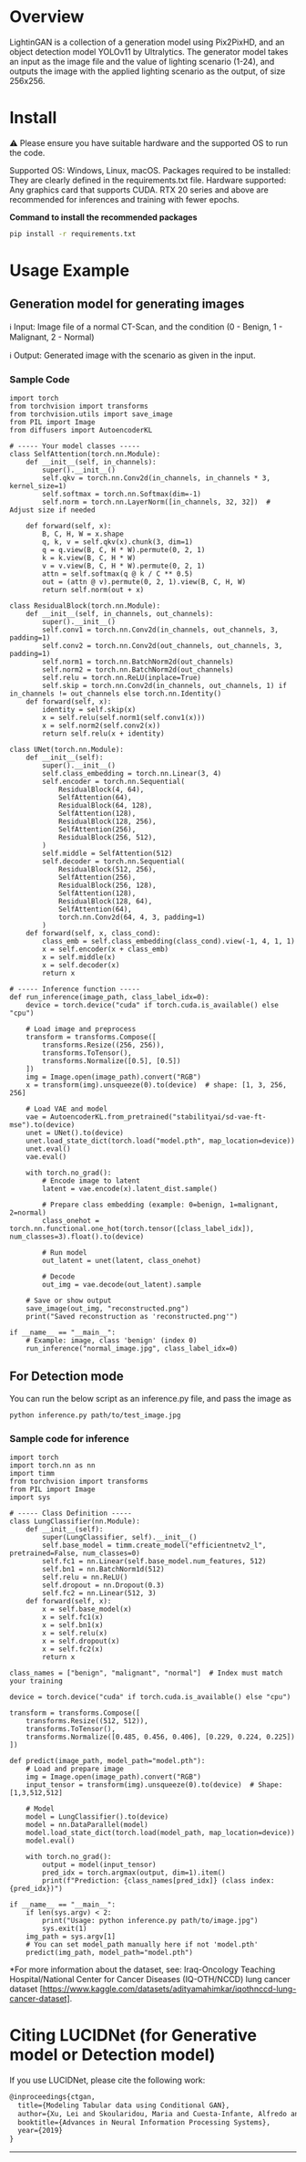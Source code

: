 # Overview

LightinGAN is a collection of a generation model using Pix2PixHD, and an object detection model YOLOv11 by Ultralytics. The generator model takes an input as the image file and the value of lighting scenario (1-24), and outputs the image with the applied lighting scenario as the output, of size 256x256.

# Install

:warning: Please ensure you have suitable hardware and the supported OS to run the code. 

Supported OS: Windows, Linux, macOS.
Packages required to be installed: They are clearly defined in the requirements.txt file.
Hardware supported: Any graphics card that supports CUDA. RTX 20 series and above are recommended for inferences and training with fewer epochs.

**Command to install the recommended packages**
```bash
pip install -r requirements.txt
```


# Usage Example
## Generation model for generating images

ℹ️ Input: Image file of a normal CT-Scan, and the condition (0 - Benign, 1 - Malignant, 2 - Normal)

ℹ️ Output: Generated image with the scenario as given in the input.

### Sample Code
```python3
import torch
from torchvision import transforms
from torchvision.utils import save_image
from PIL import Image
from diffusers import AutoencoderKL

# ----- Your model classes -----
class SelfAttention(torch.nn.Module):
    def __init__(self, in_channels):
        super().__init__()
        self.qkv = torch.nn.Conv2d(in_channels, in_channels * 3, kernel_size=1)
        self.softmax = torch.nn.Softmax(dim=-1)
        self.norm = torch.nn.LayerNorm([in_channels, 32, 32])  # Adjust size if needed
    
    def forward(self, x):
        B, C, H, W = x.shape
        q, k, v = self.qkv(x).chunk(3, dim=1)
        q = q.view(B, C, H * W).permute(0, 2, 1)
        k = k.view(B, C, H * W)
        v = v.view(B, C, H * W).permute(0, 2, 1)
        attn = self.softmax(q @ k / C ** 0.5)
        out = (attn @ v).permute(0, 2, 1).view(B, C, H, W)
        return self.norm(out + x)

class ResidualBlock(torch.nn.Module):
    def __init__(self, in_channels, out_channels):
        super().__init__()
        self.conv1 = torch.nn.Conv2d(in_channels, out_channels, 3, padding=1)
        self.conv2 = torch.nn.Conv2d(out_channels, out_channels, 3, padding=1)
        self.norm1 = torch.nn.BatchNorm2d(out_channels)
        self.norm2 = torch.nn.BatchNorm2d(out_channels)
        self.relu = torch.nn.ReLU(inplace=True)
        self.skip = torch.nn.Conv2d(in_channels, out_channels, 1) if in_channels != out_channels else torch.nn.Identity()
    def forward(self, x):
        identity = self.skip(x)
        x = self.relu(self.norm1(self.conv1(x)))
        x = self.norm2(self.conv2(x))
        return self.relu(x + identity)

class UNet(torch.nn.Module):
    def __init__(self):
        super().__init__()
        self.class_embedding = torch.nn.Linear(3, 4)
        self.encoder = torch.nn.Sequential(
            ResidualBlock(4, 64),
            SelfAttention(64),
            ResidualBlock(64, 128),
            SelfAttention(128),
            ResidualBlock(128, 256),
            SelfAttention(256),
            ResidualBlock(256, 512),
        )
        self.middle = SelfAttention(512)
        self.decoder = torch.nn.Sequential(
            ResidualBlock(512, 256),
            SelfAttention(256),
            ResidualBlock(256, 128),
            SelfAttention(128),
            ResidualBlock(128, 64),
            SelfAttention(64),
            torch.nn.Conv2d(64, 4, 3, padding=1)
        )
    def forward(self, x, class_cond):
        class_emb = self.class_embedding(class_cond).view(-1, 4, 1, 1)
        x = self.encoder(x + class_emb)
        x = self.middle(x)
        x = self.decoder(x)
        return x

# ----- Inference function -----
def run_inference(image_path, class_label_idx=0):
    device = torch.device("cuda" if torch.cuda.is_available() else "cpu")

    # Load image and preprocess
    transform = transforms.Compose([
        transforms.Resize((256, 256)),
        transforms.ToTensor(),
        transforms.Normalize([0.5], [0.5])
    ])
    img = Image.open(image_path).convert("RGB")
    x = transform(img).unsqueeze(0).to(device)  # shape: [1, 3, 256, 256]

    # Load VAE and model
    vae = AutoencoderKL.from_pretrained("stabilityai/sd-vae-ft-mse").to(device)
    unet = UNet().to(device)
    unet.load_state_dict(torch.load("model.pth", map_location=device))
    unet.eval()
    vae.eval()

    with torch.no_grad():
        # Encode image to latent
        latent = vae.encode(x).latent_dist.sample()

        # Prepare class embedding (example: 0=benign, 1=malignant, 2=normal)
        class_onehot = torch.nn.functional.one_hot(torch.tensor([class_label_idx]), num_classes=3).float().to(device)

        # Run model
        out_latent = unet(latent, class_onehot)

        # Decode
        out_img = vae.decode(out_latent).sample

    # Save or show output
    save_image(out_img, "reconstructed.png")
    print("Saved reconstruction as 'reconstructed.png'")

if __name__ == "__main__":
    # Example: image, class 'benign' (index 0)
    run_inference("normal_image.jpg", class_label_idx=0)
```

## For Detection mode

You can run the below script as an inference.py file, and pass the image as
```bash
python inference.py path/to/test_image.jpg
```

### Sample code for inference
```python3
import torch
import torch.nn as nn
import timm
from torchvision import transforms
from PIL import Image
import sys

# ----- Class Definition -----
class LungClassifier(nn.Module):
    def __init__(self):
        super(LungClassifier, self).__init__()
        self.base_model = timm.create_model("efficientnetv2_l", pretrained=False, num_classes=0)
        self.fc1 = nn.Linear(self.base_model.num_features, 512)
        self.bn1 = nn.BatchNorm1d(512)
        self.relu = nn.ReLU()
        self.dropout = nn.Dropout(0.3)
        self.fc2 = nn.Linear(512, 3)
    def forward(self, x):
        x = self.base_model(x)
        x = self.fc1(x)
        x = self.bn1(x)
        x = self.relu(x)
        x = self.dropout(x)
        x = self.fc2(x)
        return x

class_names = ["benign", "malignant", "normal"]  # Index must match your training

device = torch.device("cuda" if torch.cuda.is_available() else "cpu")

transform = transforms.Compose([
    transforms.Resize((512, 512)),
    transforms.ToTensor(),
    transforms.Normalize([0.485, 0.456, 0.406], [0.229, 0.224, 0.225])
])

def predict(image_path, model_path="model.pth"):
    # Load and prepare image
    img = Image.open(image_path).convert("RGB")
    input_tensor = transform(img).unsqueeze(0).to(device)  # Shape: [1,3,512,512]

    # Model
    model = LungClassifier().to(device)
    model = nn.DataParallel(model)
    model.load_state_dict(torch.load(model_path, map_location=device))
    model.eval()

    with torch.no_grad():
        output = model(input_tensor)
        pred_idx = torch.argmax(output, dim=1).item()
        print(f"Prediction: {class_names[pred_idx]} (class index: {pred_idx})")

if __name__ == "__main__":
    if len(sys.argv) < 2:
        print("Usage: python inference.py path/to/image.jpg")
        sys.exit(1)
    img_path = sys.argv[1]
    # You can set model_path manually here if not 'model.pth'
    predict(img_path, model_path="model.pth")
```


*For more information about the dataset, see:
Iraq-Oncology Teaching Hospital/National Center for Cancer Diseases (IQ-OTH/NCCD) lung cancer dataset [https://www.kaggle.com/datasets/adityamahimkar/iqothnccd-lung-cancer-dataset].


# Citing LUCIDNet (for Generative model or Detection model)

If you use LUCIDNet, please cite the following work:

```LaTeX
@inproceedings{ctgan,
  title={Modeling Tabular data using Conditional GAN},
  author={Xu, Lei and Skoularidou, Maria and Cuesta-Infante, Alfredo and Veeramachaneni, Kalyan},
  booktitle={Advances in Neural Information Processing Systems},
  year={2019}
}
```

---
